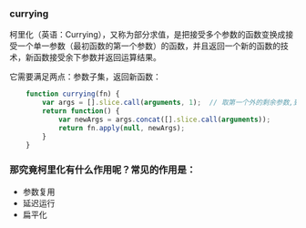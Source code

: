 ### currying 
柯里化（英语：Currying），又称为部分求值，是把接受多个参数的函数变换成接受一个单一参数（最初函数的第一个参数）的函数，并且返回一个新的函数的技术，新函数接受余下参数并返回运算结果。

它需要满足两点：参数子集，返回新函数：

```js
    function currying(fn) {
        var args = [].slice.call(arguments, 1);  // 取第一个外的剩余参数,到下标1结束
        return function() {
            var newArgs = args.concat([].slice.call(arguments));
            return fn.apply(null, newArgs);
        }
    }
```

### 那究竟柯里化有什么作用呢？常见的作用是：

- 参数复用
- 延迟运行
- 扁平化